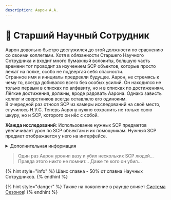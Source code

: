 ```yaml
---
description: Аарон А.А.
---
```


# 🧐 Старший Научный Сотрудник

Аарон довольно быстро дослужился до этой должности по сравнению со своими коллегами. Хотя в обязанности Старшего Научного Сотрудника и входит много бумажный волокиты, большую часть времени тот проводит за изучением SCP объектов, которые просто лежат на полке, особо не подвергая себя опасности.\
Странное имя и инициалы предрекли будущее. Аарон, не стремясь к чему то, всегда добивался всего без особых усилий. Он находился не только первым в списках по алфавиту, но и в списках по достижениям. Лёгкие достижения, должны, вроде радовать Аарона. Однако зависть коллег и сверстников всегда оставляло его одиноким.\
В очередной раз относя SCP из камеры исследований на своё место, случилось Н.У.С. Теперь Аарону нужно сохранить не только свою шкуру, но и SCP, которого он нёс с собой.

**Жажда исследований**: Использование нужных SCP предметов увеличивает урон по SCP объектам и их помощникам. Нужный SCP предмет отображается у него на интерфейсе.

<details>

<summary>Дополнительная информация</summary>

* **Класс**: Научный Сотрудник
* **Оружие**: Отсутствует
* **Уровень доступа**: Карта Старшего Научного Сотрудника
* **Броня**: Отсутствует
* **Особое снаряжение**: Случайный SCP предмет

</details>

> Один раз Аарон уронил вазу и убил нескольких SCP людей… Правда этого никто не помнит… Даже те кого он убил…

{% hint style="info" %}
Шанс спавна - 50% от спавна Научных Сотрудников.
{% endhint %}

{% hint style="danger" %}
Также на появление в раунде влияет [Система Сезонов](../../server-systems/seasons-system.md)!
{% endhint %}
